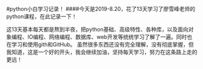 #python小白学习记录！
####今天是2019-8.20，花了13天学习了廖雪峰老师的python课程，在此记录一下！

这13天基本每天都是熬到半夜，把python基础、高级特性、各种库，以及面向对象编程、IO编程、网络编程、数据库、web开发等统统学习了解了一遍。同时也在学习和使用gith和GitHub。
虽然很多东西还没有完全理解，没有彻底掌握，但我知道，这是一个好的开头，我会继续加油，坚持每天学习，努力在这条路上走的更远！







